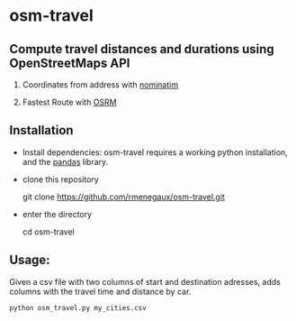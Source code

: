 # osm-travel
    
Compute travel distances and durations using OpenStreetMaps API
----
1) Coordinates from address with [nominatim](https://nominatim.org/release-docs/develop/api/Overview/)

2) Fastest Route with [OSRM](https://github.com/Project-OSRM/osrm-backend/blob/master/docs/http.md)

Installation
------------

- Install dependencies: osm-travel requires a working python installation, and the [pandas](https://pandas.pydata.org) library.

- clone this repository

    git clone https://github.com/rmenegaux/osm-travel.git
    
- enter the directory

    cd osm-travel
    
Usage:
------

Given a csv file with two columns of start and destination adresses, adds columns with the travel time and distance by car.

    python osm_travel.py my_cities.csv
    
   

